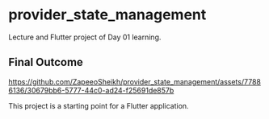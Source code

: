 # provider_state_management

Lecture and Flutter project of Day 01 learning.

## Final Outcome


https://github.com/ZapeeoSheikh/provider_state_management/assets/77886136/30679bb6-5777-44c0-ad24-f25691de857b


This project is a starting point for a Flutter application.




